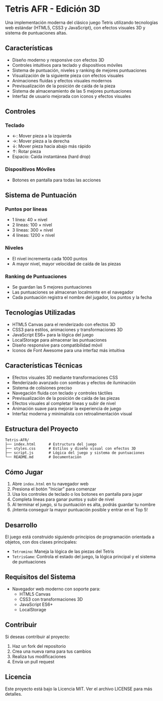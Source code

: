 # Tetris AFR - Edición 3D

Una implementación moderna del clásico juego Tetris utilizando tecnologías web estándar (HTML5, CSS3 y JavaScript), con efectos visuales 3D y sistema de puntuaciones altas.

## Características

- Diseño moderno y responsive con efectos 3D
- Controles intuitivos para teclado y dispositivos móviles
- Sistema de puntuación, niveles y ranking de mejores puntuaciones
- Visualización de la siguiente pieza con efectos visuales
- Animaciones fluidas y efectos visuales modernos
- Previsualización de la posición de caída de la pieza
- Sistema de almacenamiento de las 5 mejores puntuaciones
- Interfaz de usuario mejorada con iconos y efectos visuales

## Controles

### Teclado

- ←: Mover pieza a la izquierda
- →: Mover pieza a la derecha
- ↓: Mover pieza hacia abajo más rápido
- ↑: Rotar pieza
- Espacio: Caída instantánea (hard drop)

### Dispositivos Móviles

- Botones en pantalla para todas las acciones

## Sistema de Puntuación

### Puntos por líneas

- 1 línea: 40 × nivel
- 2 líneas: 100 × nivel
- 3 líneas: 300 × nivel
- 4 líneas: 1200 × nivel

### Niveles

- El nivel incrementa cada 1000 puntos
- A mayor nivel, mayor velocidad de caída de las piezas

### Ranking de Puntuaciones

- Se guardan las 5 mejores puntuaciones
- Las puntuaciones se almacenan localmente en el navegador
- Cada puntuación registra el nombre del jugador, los puntos y la fecha

## Tecnologías Utilizadas

- HTML5 Canvas para el renderizado con efectos 3D
- CSS3 para estilos, animaciones y transformaciones 3D
- JavaScript ES6+ para la lógica del juego
- LocalStorage para almacenar las puntuaciones
- Diseño responsive para compatibilidad móvil
- Iconos de Font Awesome para una interfaz más intuitiva

## Características Técnicas

- Efectos visuales 3D mediante transformaciones CSS
- Renderizado avanzado con sombras y efectos de iluminación
- Sistema de colisiones preciso
- Navegación fluida con teclado y controles táctiles
- Previsualización de la posición de caída de las piezas
- Efectos visuales al completar líneas y subir de nivel
- Animación suave para mejorar la experiencia de juego
- Interfaz moderna y minimalista con retroalimentación visual

## Estructura del Proyecto

```
Tetris-AFR/
├── index.html      # Estructura del juego
├── styles.css      # Estilos y diseño visual con efectos 3D
├── script.js       # Lógica del juego y sistema de puntuaciones
└── README.md       # Documentación
```

## Cómo Jugar

1. Abre `index.html` en tu navegador web
2. Presiona el botón "Iniciar" para comenzar
3. Usa los controles de teclado o los botones en pantalla para jugar
4. Completa líneas para ganar puntos y subir de nivel
5. Al terminar el juego, si tu puntuación es alta, podrás guardar tu nombre
6. ¡Intenta conseguir la mayor puntuación posible y entrar en el Top 5!

## Desarrollo

El juego está construido siguiendo principios de programación orientada a objetos, con dos clases principales:

- `Tetromino`: Maneja la lógica de las piezas del Tetris
- `TetrisGame`: Controla el estado del juego, la lógica principal y el sistema de puntuaciones

## Requisitos del Sistema

- Navegador web moderno con soporte para:
  - HTML5 Canvas
  - CSS3 con transformaciones 3D
  - JavaScript ES6+
  - LocalStorage

## Contribuir

Si deseas contribuir al proyecto:

1. Haz un fork del repositorio
2. Crea una nueva rama para tus cambios
3. Realiza tus modificaciones
4. Envía un pull request

## Licencia

Este proyecto está bajo la Licencia MIT. Ver el archivo LICENSE para más detalles.
